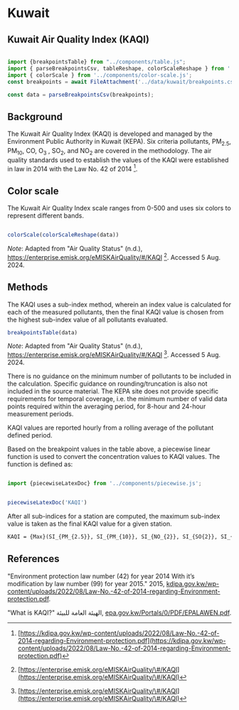# Kuwait

## Kuwait Air Quality Index (KAQI)

```js

import {breakpointsTable} from "../components/table.js";
import { parseBreakpointsCsv, tableReshape, colorScaleReshape } from '../utils/utils.js';
import { colorScale } from '../components/color-scale.js';
const breakpoints = await FileAttachment('../data/kuwait/breakpoints.csv').text();

const data = parseBreakpointsCsv(breakpoints);
```

## Background

The Kuwait Air Quality Index (KAQI) is developed and managed by the Environment Public Authority in Kuwait (KEPA). Six criteria pollutants, PM<sub>2.5</sub>, PM<sub>10</sub>, CO, O<sub>3</sub> , SO<sub>2</sub>, and NO<sub>2</sub> are covered in the methodology. The air quality standards used to establish the values of the KAQI were established in law in 2014 with the Law No. 42 of 2014 [^1].

## Color scale

The Kuwait Air Quality Index scale ranges from 0-500 and uses six colors to represent different bands.

```js

colorScale(colorScaleReshape(data))

```

_Note_: Adapted from "Air Quality Status" (n.d.), <https://enterprise.emisk.org/eMISKAirQuality/#/KAQI> [^2]. Accessed 5 Aug. 2024.

## Methods

The KAQI uses a sub-index method, wherein an index value is calculated for each of the measured pollutants, then the final KAQI value is chosen from the highest sub-index value of all pollutants evaluated.

```js
breakpointsTable(data)
```

_Note_: Adapted from "Air Quality Status" (n.d.), <https://enterprise.emisk.org/eMISKAirQuality/#/KAQI> [^2]. Accessed 5 Aug. 2024.

<div class = 'note'>
There is no guidance on the minimum number of pollutants to be included in the calculation. Specific guidance on rounding/truncation is also not included in the source material. The KEPA site does not provide specific requirements for temporal coverage, i.e. the minimum number of valid data points required within the averaging period, for 8-hour and 24-hour measurement periods.
</div>

KAQI values are reported hourly from a rolling average of the pollutant defined period.

Based on the breakpoint values in the table above, a piecewise linear function is used to convert the concentration values to KAQI values. The function is defined as:

```js

import {piecewiseLatexDoc} from '../components/piecewise.js';

```

```js

piecewiseLatexDoc('KAQI')

```

After all sub-indices for a station are computed, the maximum sub-index value is taken as the final KAQI value for a given station.

```tex  
KAQI = {Max}(SI_{PM_{2.5}}, SI_{PM_{10}}, SI_{NO_{2}}, SI_{SO{2}}, SI_{O_{3}}, SI_{CO})
```

## References

[^1]: [https://kdipa.gov.kw/wp-content/uploads/2022/08/Law-No.-42-of-2014-regarding-Environment-protection.pdf](https://kdipa.gov.kw/wp-content/uploads/2022/08/Law-No.-42-of-2014-regarding-Environment-protection.pdf) 

[^2]: [https://enterprise.emisk.org/eMISKAirQuality/\#/KAQI](https://enterprise.emisk.org/eMISKAirQuality/\#/KAQI)

"Environment protection law number (42) for year 2014 With it’s modification by law number (99) for year 2015." 2015, [kdipa.gov.kw/wp-content/uploads/2022/08/Law-No.-42-of-2014-regarding-Environment-protection.pdf](https://kdipa.gov.kw/wp-content/uploads/2022/08/Law-No.-42-of-2014-regarding-Environment-protection.pdf).

"What is KAQI?" الهيئة العامة للبيئة, [epa.gov.kw/Portals/0/PDF/EPALAWEN.pdf](https://epa.gov.kw/Portals/0/PDF/EPALAWEN.pdf). 
